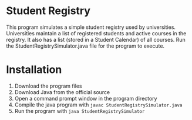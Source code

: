 # Student Registry
This program simulates a simple student registry used by universities. Universities maintain a list of registered students and active courses in the registry. It also has a list (stored in a Student Calendar) of all courses. Run the StudentRegistrySimulator.java file for the program to execute.

# Installation
1. Download the program files
2. Download Java from the official source
3. Open a command prompt window in the program directory
4. Compile the java program with `javac StudentRegistrySimulator.java`
5. Run the program with `java StudentRegistrySimulator`
